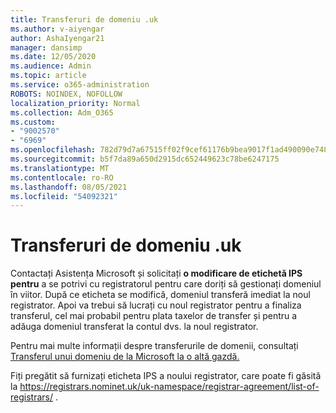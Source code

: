 ```yaml
---
title: Transferuri de domeniu .uk
ms.author: v-aiyengar
author: AshaIyengar21
manager: dansimp
ms.date: 12/05/2020
ms.audience: Admin
ms.topic: article
ms.service: o365-administration
ROBOTS: NOINDEX, NOFOLLOW
localization_priority: Normal
ms.collection: Adm_O365
ms.custom:
- "9002570"
- "6969"
ms.openlocfilehash: 782d79d7a67515ff02f9cef61176b9bea9017f1ad490090e748a10005c3c8bf3
ms.sourcegitcommit: b5f7da89a650d2915dc652449623c78be6247175
ms.translationtype: MT
ms.contentlocale: ro-RO
ms.lasthandoff: 08/05/2021
ms.locfileid: "54092321"
---
```

# <a name="uk-domain-transfers"></a>Transferuri de domeniu .uk

Contactați Asistența Microsoft și solicitați **o modificare de etichetă IPS pentru** a se potrivi cu registratorul pentru care doriți să gestionați domeniul în viitor. După ce eticheta se modifică, domeniul transferă imediat la noul registrator. Apoi va trebui să lucrați cu noul registrator pentru a finaliza transferul, cel mai probabil pentru plata taxelor de transfer și pentru a adăuga domeniul transferat la contul dvs. la noul registrator.

Pentru mai multe informații despre transferurile de domenii, consultați [Transferul unui domeniu de la Microsoft la o altă gazdă.](https://docs.microsoft.com/microsoft-365/admin/get-help-with-domains/transfer-a-domain-from-microsoft-to-another-host?view=o365-worldwide)

Fiți pregătit să furnizați eticheta IPS a noului registrator, care poate fi găsită la https://registrars.nominet.uk/uk-namespace/registrar-agreement/list-of-registrars/ .
